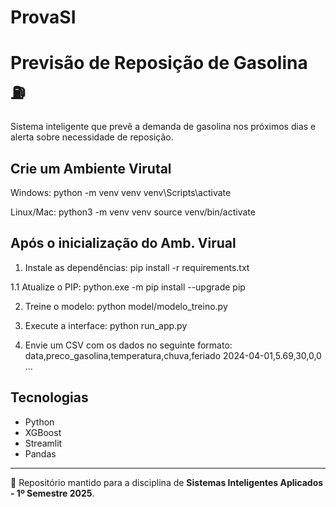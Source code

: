 # ProvaSI

# Previsão de Reposição de Gasolina ⛽

Sistema inteligente que prevê a demanda de gasolina nos próximos dias e alerta sobre necessidade de reposição.

## Crie um Ambiente Virutal
Windows:
python -m venv venv
venv\Scripts\activate

Linux/Mac:
python3 -m venv venv
source venv/bin/activate

## Após o inicialização do Amb. Virual

1. Instale as dependências: pip install -r requirements.txt

1.1 Atualize o PIP: python.exe -m pip install --upgrade pip

2. Treine o modelo: python model/modelo_treino.py

3. Execute a interface: python run_app.py

4. Envie um CSV com os dados no seguinte formato:
data,preco_gasolina,temperatura,chuva,feriado
    2024-04-01,5.69,30,0,0
...

## Tecnologias

- Python
- XGBoost
- Streamlit
- Pandas

---

🎯 Repositório mantido para a disciplina de **Sistemas Inteligentes Aplicados - 1º Semestre 2025**.

